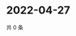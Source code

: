 # 2022-04-27

共 0 条

<!-- BEGIN WEIBO -->
<!-- 最后更新时间 Wed Apr 27 2022 22:24:27 GMT+0800 (China Standard Time) -->

<!-- END WEIBO -->
